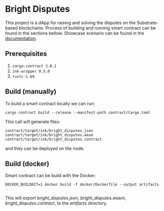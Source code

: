 # Bright Disputes
This project is a dApp for raising and solving the disputes on the Substrate-based blockchains. Process of building and running smart contract can be found in the sections bellow. Showcase scenario can be found in the [documentation](https://github.com/bright/bright-disputes/blob/main/doc/README.md).

## Prerequisites
1. `cargo-contract 3.0.1`
2. `ink-wrapper 0.5.0`
2. `rustc-1.69`

## Build (manually)
To build a smart contract locally we can run:
```
cargo contract build --release --manifest-path contract/Cargo.toml
```
This call will generate files:
```
contract/target/ink/bright_disputes.json
contract/target/ink/bright_disputes.wasm
contract/target/ink/bright_disputes.contract
```
and they can be deployed on the node.

## Build (docker)
Smart contract can be build with the Docker:
```
DOCKER_BUILDKIT=1 docker build -f docker/Dockerfile --output artifacts .
```
This will export *bright_disputes.json*, *bright_disputes.wasm*, *bright_disputes.contract*, to the *artifacts* directory.

## Build (script)
The last way to build and run Bright Disputes is to use a script. We simplify the whole process, by providing a `scripts/deploy.sh` script. It will starts aleph node, building and deploying smart contract on it. Script will also pre-fund [accounts](https://github.com/bright/bright-disputes/blob/main/doc/accounts), which can be used to play/test with the smart contract. More details can be found in the [showcase](https://github.com/bright/bright-disputes/blob/main/doc/README.md). Script is using three docker images:
* disputes-node - is an image of the aleph node, where our smart contract is going to be deployed
* disputes-cliain - is an image of `cliain` tool, which is a wrapper over `substrate-api-client` library. It simplify calls over Substrate chain extrinsic.
* disputes-ink-dev - this image contains environment for building a smart contract

To run a script just type:
```
bash scripts/deploy.sh
```

Please note, that this script is based on the [deploy.sh](https://github.com/Cardinal-Cryptography/zk-apps/blob/main/shielder/deploy/deploy.sh) created by the Cardinal-Cryptography.

## Tests
To run a unit test:
```
cargo test --release --manifest-path contract/Cargo.toml
```
or with docker:
```
docker build -f docker/Dockerfile.testing --progress=plain .
```

## E2E tests
To run E2E tests on your local machine, first run a aleph-node, build and deploy smart contract. We can do it, by running `deploy.sh` script:
```
bash scripts/deploy.sh
```

Next we need to use [ink-wrapper](https://crates.io/crates/ink-wrapper) tool to generate a type-safe code for calling smart contract from our e2e tests:
```
cd tests
ink-wrapper -m ../contract/target/ink/bright_disputes.json --wasm-path ../contract/target/ink/bright_disputes.wasm | rustfmt +nightly --edition 2021 > bright_disputes.rs
```

Finally we can run a e2e tests by calling:
```
cargo +nightly test --release
```
